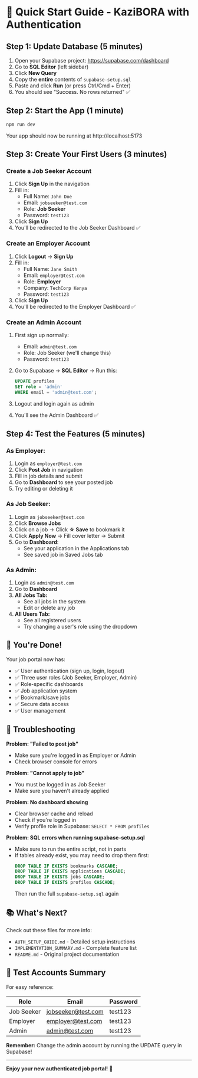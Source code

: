 # 🚀 Quick Start Guide - KaziBORA with Authentication

## Step 1: Update Database (5 minutes)

1. Open your Supabase project: https://supabase.com/dashboard
2. Go to **SQL Editor** (left sidebar)
3. Click **New Query**
4. Copy the **entire** contents of `supabase-setup.sql`
5. Paste and click **Run** (or press Ctrl/Cmd + Enter)
6. You should see "Success. No rows returned" ✅

## Step 2: Start the App (1 minute)

```bash
npm run dev
```

Your app should now be running at http://localhost:5173

## Step 3: Create Your First Users (3 minutes)

### Create a Job Seeker Account
1. Click **Sign Up** in the navigation
2. Fill in:
   - Full Name: `John Doe`
   - Email: `jobseeker@test.com`
   - Role: **Job Seeker**
   - Password: `test123`
3. Click **Sign Up**
4. You'll be redirected to the Job Seeker Dashboard ✅

### Create an Employer Account
1. Click **Logout** → **Sign Up**
2. Fill in:
   - Full Name: `Jane Smith`
   - Email: `employer@test.com`
   - Role: **Employer**
   - Company: `TechCorp Kenya`
   - Password: `test123`
3. Click **Sign Up**
4. You'll be redirected to the Employer Dashboard ✅

### Create an Admin Account
1. First sign up normally:
   - Email: `admin@test.com`
   - Role: Job Seeker (we'll change this)
   - Password: `test123`

2. Go to Supabase → **SQL Editor** → Run this:
   ```sql
   UPDATE profiles 
   SET role = 'admin' 
   WHERE email = 'admin@test.com';
   ```

3. Logout and login again as admin
4. You'll see the Admin Dashboard ✅

## Step 4: Test the Features (5 minutes)

### As Employer:
1. Login as `employer@test.com`
2. Click **Post Job** in navigation
3. Fill in job details and submit
4. Go to **Dashboard** to see your posted job
5. Try editing or deleting it

### As Job Seeker:
1. Login as `jobseeker@test.com`
2. Click **Browse Jobs**
3. Click on a job → Click **☆ Save** to bookmark it
4. Click **Apply Now** → Fill cover letter → Submit
5. Go to **Dashboard**:
   - See your application in the Applications tab
   - See saved job in Saved Jobs tab

### As Admin:
1. Login as `admin@test.com`
2. Go to **Dashboard**
3. **All Jobs Tab:**
   - See all jobs in the system
   - Edit or delete any job
4. **All Users Tab:**
   - See all registered users
   - Try changing a user's role using the dropdown

## 🎉 You're Done!

Your job portal now has:
- ✅ User authentication (sign up, login, logout)
- ✅ Three user roles (Job Seeker, Employer, Admin)
- ✅ Role-specific dashboards
- ✅ Job application system
- ✅ Bookmark/save jobs
- ✅ Secure data access
- ✅ User management

## 🐛 Troubleshooting

**Problem: "Failed to post job"**
- Make sure you're logged in as Employer or Admin
- Check browser console for errors

**Problem: "Cannot apply to job"**
- You must be logged in as Job Seeker
- Make sure you haven't already applied

**Problem: No dashboard showing**
- Clear browser cache and reload
- Check if you're logged in
- Verify profile role in Supabase: `SELECT * FROM profiles`

**Problem: SQL errors when running supabase-setup.sql**
- Make sure to run the entire script, not in parts
- If tables already exist, you may need to drop them first:
  ```sql
  DROP TABLE IF EXISTS bookmarks CASCADE;
  DROP TABLE IF EXISTS applications CASCADE;
  DROP TABLE IF EXISTS jobs CASCADE;
  DROP TABLE IF EXISTS profiles CASCADE;
  ```
  Then run the full `supabase-setup.sql` again

## 📚 What's Next?

Check out these files for more info:
- `AUTH_SETUP_GUIDE.md` - Detailed setup instructions
- `IMPLEMENTATION_SUMMARY.md` - Complete feature list
- `README.md` - Original project documentation

## 🎯 Test Accounts Summary

For easy reference:

| Role | Email | Password |
|------|-------|----------|
| Job Seeker | jobseeker@test.com | test123 |
| Employer | employer@test.com | test123 |
| Admin | admin@test.com | test123 |

**Remember:** Change the admin account by running the UPDATE query in Supabase!

---

**Enjoy your new authenticated job portal!** 🎊

